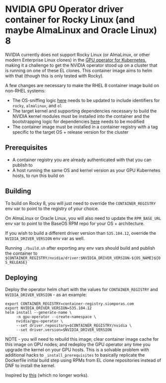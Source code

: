 # NVIDIA GPU Operator driver container for Rocky Linux (and maybe AlmaLinux and Oracle Linux) 8

NVIDIA currently does not support Rocky Linux (or AlmaLinux, or other modern Enterprise Linux clones) in the
[GPU operator for Kubernetes](https://github.com/NVIDIA/gpu-operator), making it a challenge to get the NVIDIA operator stood
up on a cluster that is running on one of these EL clones. This container image aims to helm with that (though this is only 
tested with Rocky). 

A few changes are necessary to make the RHEL 8 container image build on non-RHEL systems:
 - The OS-sniffing logic [here](https://gitlab.com/nvidia/container-images/driver/-/blob/d4c27d475fa698faa444b083ced63562d6b65a55/rhel8/nvidia-driver#L53-55) 
   needs to be updated to include identifiers for `rocky`, `almalinux`, and `ol`
 - The target kernel and supporting dependencies necessary to build the NVIDIA kernel modules must be installed into the container
 and the bootstrapping logic for dependencies [here](https://gitlab.com/nvidia/container-images/driver/-/blob/d4c27d475fa698faa444b083ced63562d6b65a55/rhel8/nvidia-driver#L93-149) 
 needs to be modified
 - The container image must be installed in a container registry with a tag specific to the target OS + release version for the cluster

## Prerequisites

 - A container registry you are already authenticated with that you can publish to
 - A host running the same OS and kernel version as your GPU Kubernetes hosts, to run this build on

## Building

To build on Rocky 8, you will just need to override the `CONTAINER_REGISTRY` env var to point to the registry of
your choice.

On AlmaLinux or Oracle Linux, you will also need to update the `RPM_BASE_URL` env var to point to the BaseOS RPM repo for 
your OS + architecture.

If you wish to build a different driver version than `535.104.12`, override the `NVIDIA_DRIVER_VERSION` env var
as well.

Running `./build.sh` after exporting any env vars should build and publish the container to 
`$CONTAINER_REGISTRY/nvidia/driver:$NVIDIA_DRIVER_VERSION-${OS_NAME}${OS_RELEASE}`

## Deploying

Deploy the operator helm chart with the values for `CONTAINER_REGISTRY` and `NVIDIA_DRIVER_VERSION` - as an example:

```shell
export CONTAINER_REGISTRY=container-registry.siomporas.com
export NVIDIA_DRIVER_VERSION=535.104.12
helm install --generate-name \
     -n gpu-operator --create-namespace \
     nvidia/gpu-operator \
     --set driver.repository=$CONTAINER_REGISTRY/nvidia \
     --set driver.version=$NVIDIA_DRIVER_VERSION
```

NOTE - you will need to rebuild this image; clear container image cache for this image on GPU nodes; and redeploy the GPU 
operator any time you upgrade the kernel on your GPU hosts. This is a solvable problem with additional hacks to `_install_prerequisites`
to basically replicate the Dockerfile initial build step using RPMs from EL clone repositories instead of DNF to install
the kernel.

Inspired by [this](https://github.com/awslife/nvidia-driver) (which no longer works).
